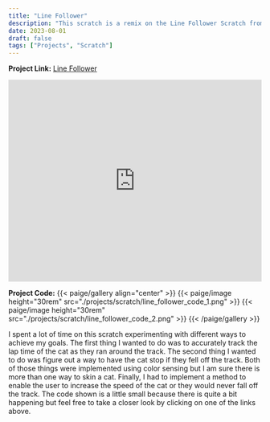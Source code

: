 ```yaml
---
title: "Line Follower"
description: "This scratch is a remix on the Line Follower Scratch from the text."
date: 2023-08-01
draft: false
tags: ["Projects", "Scratch"]
---
```

**Project Link:** [Line Follower](https://scratch.mit.edu/projects/874124537)
<p><iframe src="https://scratch.mit.edu/projects/874124537/embed" allowtransparency="true" width="100%" height="402" frameborder="0" scrolling="no" allowfullscreen></iframe></p>

**Project Code:**
{{< paige/gallery align="center" >}}
{{< paige/image height="30rem" src="./projects/scratch/line_follower_code_1.png" >}}
{{< paige/image height="30rem" src="./projects/scratch/line_follower_code_2.png" >}}
{{< /paige/gallery >}}

I spent a lot of time on this scratch experimenting with different ways to achieve my goals.  The first thing I wanted to do was to accurately track the lap time of the cat as they ran around the track.  The second thing I wanted to do was figure out a way to have the cat stop if they fell off the track.  Both of those things were implemented using color sensing but I am sure there is more than one way to skin a cat. Finally, I had to implement a method to enable the user to increase the speed of the cat or they would never fall off the track.  The code shown is a little small because there is quite a bit happening but feel free to take a closer look by clicking on one of the links above.